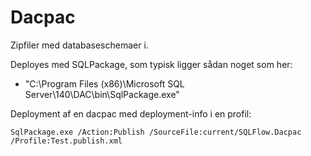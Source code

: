# Dacpac #


Zipfiler med databaseschemaer i.

Deployes med SQLPackage, som typisk ligger sådan noget som her:

 - "C:\Program Files (x86)\Microsoft SQL Server\140\DAC\bin\SqlPackage.exe"

Deployment af en dacpac med deployment-info i en profil:

    SqlPackage.exe /Action:Publish /SourceFile:current/SQLFlow.Dacpac /Profile:Test.publish.xml